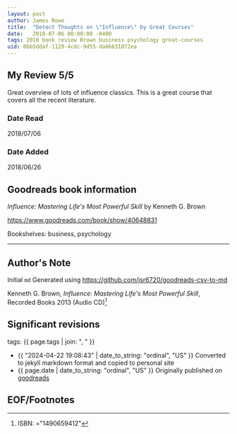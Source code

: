 ```yaml
---
layout: post
author: James Rowe
title:  "Detect Thoughts on \"Influence\" by Great Courses"
date:   2018-07-06 00:00:00 -0400
tags: 2018 book review Brown business psychology great-courses
uid: 0bb5ddaf-1120-4cdc-9d55-da66631072ea
---
```


<!-- highly dependent on how you personally use jekyll templates, and how you want this to show up -->
<!-- escape any jekyll keys with double brackets -->

## My Review 5/5

Great overview of lots of influence classics. This is a great course that covers all the recent literature. 

### Date Read
2018/07/06

### Date Added
2018/06/26

## Goodreads book information

*Influence: Mastering Life's Most Powerful Skill* by Kenneth G. Brown

https://www.goodreads.com/book/show/40648831

Bookshelves: business, psychology

---

## Author's Note

Initial `md` Generated using https://github.com/jsr6720/goodreads-csv-to-md

Kenneth G. Brown, *Influence: Mastering Life's Most Powerful Skill*,  Recorded Books 2013 (Audio CD)[^1]

## Significant revisions

tags: {{ page.tags | join: ", " }} <!-- todo move this somewhere -->

- {{ "2024-04-22 19:08:43" | date_to_string: "ordinal", "US" }} Converted to jekyll markdown format and copied to personal site
- {{ page.date | date_to_string: "ordinal", "US" }} Originally published on [goodreads](https://www.goodreads.com)

## EOF/Footnotes

[^1]: ISBN: ="1490659412"